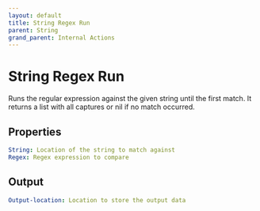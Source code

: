 ```yaml
---
layout: default
title: String Regex Run
parent: String
grand_parent: Internal Actions
---
```

# String Regex Run
Runs the regular expression against the given string until the first match. It returns a list with all captures or nil if no match occurred.

## Properties
```yaml
String: Location of the string to match against
Regex: Regex expression to compare
```

## Output
```yaml
Output-location: Location to store the output data
```
